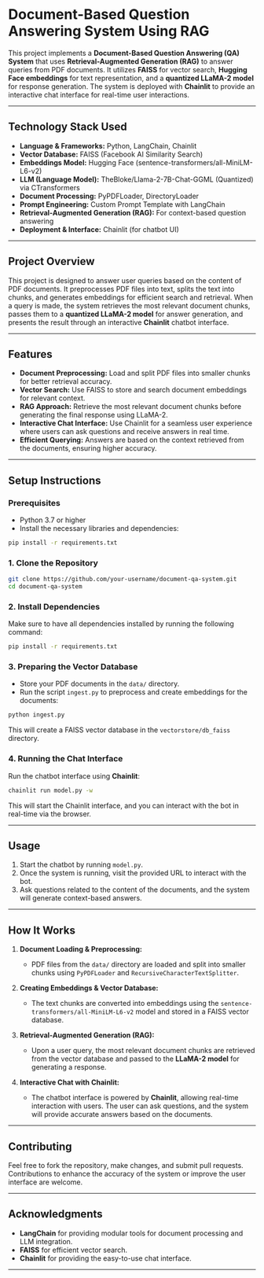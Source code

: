 
# Document-Based Question Answering System Using RAG

This project implements a **Document-Based Question Answering (QA) System** that uses **Retrieval-Augmented Generation (RAG)** to answer queries from PDF documents. It utilizes **FAISS** for vector search, **Hugging Face embeddings** for text representation, and a **quantized LLaMA-2 model** for response generation. The system is deployed with **Chainlit** to provide an interactive chat interface for real-time user interactions.

---

## **Technology Stack Used**

- **Language & Frameworks:** Python, LangChain, Chainlit
- **Vector Database:** FAISS (Facebook AI Similarity Search)
- **Embeddings Model:** Hugging Face (sentence-transformers/all-MiniLM-L6-v2)
- **LLM (Language Model):** TheBloke/Llama-2-7B-Chat-GGML (Quantized) via CTransformers
- **Document Processing:** PyPDFLoader, DirectoryLoader
- **Prompt Engineering:** Custom Prompt Template with LangChain
- **Retrieval-Augmented Generation (RAG):** For context-based question answering
- **Deployment & Interface:** Chainlit (for chatbot UI)

---

## **Project Overview**

This project is designed to answer user queries based on the content of PDF documents. It preprocesses PDF files into text, splits the text into chunks, and generates embeddings for efficient search and retrieval. When a query is made, the system retrieves the most relevant document chunks, passes them to a **quantized LLaMA-2 model** for answer generation, and presents the result through an interactive **Chainlit** chatbot interface.

---

## **Features**

- **Document Preprocessing:** Load and split PDF files into smaller chunks for better retrieval accuracy.
- **Vector Search:** Use FAISS to store and search document embeddings for relevant context.
- **RAG Approach:** Retrieve the most relevant document chunks before generating the final response using LLaMA-2.
- **Interactive Chat Interface:** Use Chainlit for a seamless user experience where users can ask questions and receive answers in real time.
- **Efficient Querying:** Answers are based on the context retrieved from the documents, ensuring higher accuracy.

---

## **Setup Instructions**

### **Prerequisites**

- Python 3.7 or higher
- Install the necessary libraries and dependencies:

```bash
pip install -r requirements.txt
```

### **1. Clone the Repository**

```bash
git clone https://github.com/your-username/document-qa-system.git
cd document-qa-system
```

### **2. Install Dependencies**

Make sure to have all dependencies installed by running the following command:

```bash
pip install -r requirements.txt
```

### **3. Preparing the Vector Database**

- Store your PDF documents in the `data/` directory.
- Run the script `ingest.py` to preprocess and create embeddings for the documents:

```bash
python ingest.py
```

This will create a FAISS vector database in the `vectorstore/db_faiss` directory.

### **4. Running the Chat Interface**

Run the chatbot interface using **Chainlit**:

```bash
chainlit run model.py -w
```

This will start the Chainlit interface, and you can interact with the bot in real-time via the browser.

---

## **Usage**

1. Start the chatbot by running `model.py`.
2. Once the system is running, visit the provided URL to interact with the bot.
3. Ask questions related to the content of the documents, and the system will generate context-based answers.

---

## **How It Works**

1. **Document Loading & Preprocessing:** 
   - PDF files from the `data/` directory are loaded and split into smaller chunks using `PyPDFLoader` and `RecursiveCharacterTextSplitter`.
   
2. **Creating Embeddings & Vector Database:** 
   - The text chunks are converted into embeddings using the `sentence-transformers/all-MiniLM-L6-v2` model and stored in a FAISS vector database.

3. **Retrieval-Augmented Generation (RAG):**
   - Upon a user query, the most relevant document chunks are retrieved from the vector database and passed to the **LLaMA-2 model** for generating a response.

4. **Interactive Chat with Chainlit:**
   - The chatbot interface is powered by **Chainlit**, allowing real-time interaction with users. The user can ask questions, and the system will provide accurate answers based on the documents.

---

## **Contributing**

Feel free to fork the repository, make changes, and submit pull requests. Contributions to enhance the accuracy of the system or improve the user interface are welcome.

---
## **Acknowledgments**

- **LangChain** for providing modular tools for document processing and LLM integration.
- **FAISS** for efficient vector search.
- **Chainlit** for providing the easy-to-use chat interface.

---
